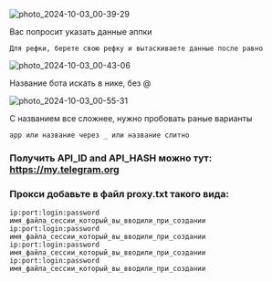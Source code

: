 ![photo_2024-10-03_00-39-29](https://github.com/user-attachments/assets/70745e5e-4fb0-4fc7-a926-06e0c8dad444)

Вас попросит указать данные аппки
```
Для рефки, берете свою рефку и вытаскиваете данные после равно 
```
![photo_2024-10-03_00-43-06](https://github.com/user-attachments/assets/2f2ceb11-9526-4310-b448-1e194ed3124c)

Название бота искать в нике, без @

![photo_2024-10-03_00-55-31](https://github.com/user-attachments/assets/e6b8d40f-7058-45c8-960b-7416a14bef17)

С названием все сложнее, нужно пробовать раные варианты
```
app или название через _ или название слитно
```

### Получить API_ID and API_HASH можно тут: https://my.telegram.org


### Прокси добавьте в файл proxy.txt такого вида:

```
ip:port:login:password имя_файла_сессии_который_вы_вводили_при_создании
ip:port:login:password имя_файла_сессии_который_вы_вводили_при_создании
ip:port:login:password имя_файла_сессии_который_вы_вводили_при_создании
ip:port:login:password имя_файла_сессии_который_вы_вводили_при_создании
```


